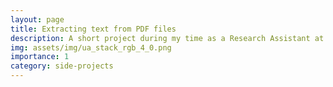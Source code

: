 ```yaml
---
layout: page
title: Extracting text from PDF files
description: A short project during my time as a Research Assistant at the Department of Mining and Geological Engineering at the University of Arizona
img: assets/img/ua_stack_rgb_4_0.png
importance: 1
category: side-projects
---
```


